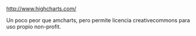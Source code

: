 http://www.highcharts.com/

Un poco peor que amcharts, pero permite licencia creativecommons para uso propio non-profit.
